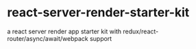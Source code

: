 # react-server-render-starter-kit
a react server render app starter kit with redux/react-router/async/await/webpack support

